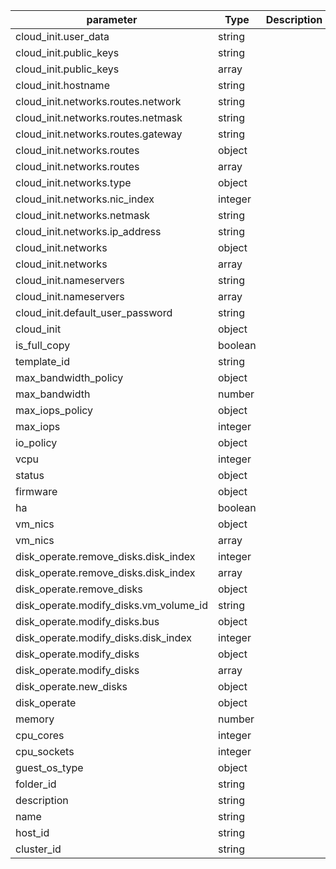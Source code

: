 | parameter | Type | Description |
| ----------- | ----------- |----------- |
| cloud_init.user_data  |  string  |    |
| cloud_init.public_keys  |  string  |    |
| cloud_init.public_keys  |  array  |    |
| cloud_init.hostname  |  string  |    |
| cloud_init.networks.routes.network  |  string  |    |
| cloud_init.networks.routes.netmask  |  string  |    |
| cloud_init.networks.routes.gateway  |  string  |    |
| cloud_init.networks.routes  |  object  |    |
| cloud_init.networks.routes  |  array  |    |
| cloud_init.networks.type  |  object  |    |
| cloud_init.networks.nic_index  |  integer  |    |
| cloud_init.networks.netmask  |  string  |    |
| cloud_init.networks.ip_address  |  string  |    |
| cloud_init.networks  |  object  |    |
| cloud_init.networks  |  array  |    |
| cloud_init.nameservers  |  string  |    |
| cloud_init.nameservers  |  array  |    |
| cloud_init.default_user_password  |  string  |    |
| cloud_init  |  object  |    |
| is_full_copy  |  boolean  |    |
| template_id  |  string  |    |
| max_bandwidth_policy  |  object  |    |
| max_bandwidth  |  number  |    |
| max_iops_policy  |  object  |    |
| max_iops  |  integer  |    |
| io_policy  |  object  |    |
| vcpu  |  integer  |    |
| status  |  object  |    |
| firmware  |  object  |    |
| ha  |  boolean  |    |
| vm_nics  |  object  |    |
| vm_nics  |  array  |    |
| disk_operate.remove_disks.disk_index  |  integer  |    |
| disk_operate.remove_disks.disk_index  |  array  |    |
| disk_operate.remove_disks  |  object  |    |
| disk_operate.modify_disks.vm_volume_id  |  string  |    |
| disk_operate.modify_disks.bus  |  object  |    |
| disk_operate.modify_disks.disk_index  |  integer  |    |
| disk_operate.modify_disks  |  object  |    |
| disk_operate.modify_disks  |  array  |    |
| disk_operate.new_disks  |  object  |    |
| disk_operate  |  object  |    |
| memory  |  number  |    |
| cpu_cores  |  integer  |    |
| cpu_sockets  |  integer  |    |
| guest_os_type  |  object  |    |
| folder_id  |  string  |    |
| description  |  string  |    |
| name  |  string  |    |
| host_id  |  string  |    |
| cluster_id  |  string  |    |